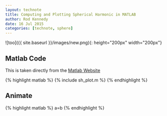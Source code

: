 ```yaml
---
layout: technote
title: Computing and Plotting Spherical Harmonic in MATLAB
author: Rod Kennedy
date: 16 Jul 2015
categories: [technote, sphere]
---
```


![too]({{ site.baseurl }}/images/new.png){: height="200px" width="200px"}

## Matlab Code

This is taken directly from the [Matlab Website][exmpl]

[exmpl]: http://www.mathworks.com/examples/matlab/1226-animating-a-surface

{% highlight matlab %}
{% include sh_plot.m %}
{% endhighlight %}


## Animate

{% highlight matlab %}
a=b
{% endhighlight %}
